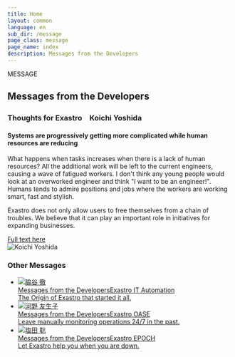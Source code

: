 ```yaml
---
title: Home
layout: common
language: en
sub_dir: /message
page_class: message
page_name: index
description: Messages from the Developers
---
```

<!--
##################################################
   Messages from the Developers
##################################################
-->
<section id="homeMessage" class="homeArticle">
    <div class="homeArticle-Header">
        <div class="homeArticle-Type"><span>MESSAGE</span></div>
        <h2 class="homeArticle-Title">Messages from the Developers</h2>
    </div>
    <div class="homeArticle-Body">
        <div class="homeMessage-Main">
            <div class="homeMessage-Body">
                <h3 class="homeMessage-Body-Title">Thoughts for Exastro<span>　Koichi Yoshida</span></h3>
                <h4 class="homeMessage-Body-SubTitle">Systems are progressively getting more complicated while human resources are reducing</h4>
                <p class="homeMessage-Body-Par">What happens when tasks increases when there is a lack of human resources? All the additional work will be left to the current engineers, causing a wave of fatigued workers. I don't think any young people would look at an overworked engineer and think "I want to be an engineer!". Humans tends to admire positions and jobs where the workers are working smart, fast and stylish.</p>
                <p class="homeMessage-Body-Par">Exastro does not only allow users to free themselves from a chain of troubles. We believe that it can play an important role in initiatives for expanding businesses.</p>
                <div class="homeMessage-Body-Goto"><a class="homeMessage-Body-Link touch" href="{{ "/message/exastro_en.html | relative_url }}">Full text here <i class="fa-solid fa-angle-right"></i></a></div>
            </div>
            <div class="homeMessage-Image">
                <img class="homeMessage-Image-Img" src="{{ "/assets/img/homeMessage.jpg" | relative_url }}" alt="Koichi Yoshida">
            </div>
        </div>
        <div class="homeMessage-Suite">
            <h3 class="homeMessage-Suite-Other">Other Messages</h3>
            <ul class="homeMessage-Suite-List">
                <li class="homeMessage-Suite-Item"><a class="homeMessage-Suite-Link ita touch" href="{{ "/message/ita_en.html | relative_url }}">
                    <div class="homeMessage-Suite-Photo"><img class="homeMessage-Suite-Img" alt="脇谷 徹" src="{{ "/message/img/thoughtMenu02.jpg" | relative_url }}"></div>
                    <div class="homeMessage-Suite-Text">
                        <div class="homeMessage-Suite-Title"><span>Messages from the Developers</span>Exastro IT Automation</div>
                        <div class="homeMessage-Suite-SubTitle">The Origin of Exastro that started it all.</div>
                    </div>
                </a></li>
                <li class="homeMessage-Suite-Item"><a class="homeMessage-Suite-Link oase touch" href="{{ "/message/oase_en.html | relative_url }}">
                    <div class="homeMessage-Suite-Photo"><img class="homeMessage-Suite-Img" alt="河野 友生子" src="{{ "/message/img/thoughtMenu03.jpg" | relative_url }}"></div>
                    <div class="homeMessage-Suite-Text">
                        <div class="homeMessage-Suite-Title"><span>Messages from the Developers</span>Exastro OASE</div>
                        <div class="homeMessage-Suite-SubTitle">Leave manually monitoring operations 24/7 in the past.</div>
                    </div>
                </a></li>
                <li class="homeMessage-Suite-Item"><a class="homeMessage-Suite-Link epoch touch" href="{{ "/message/epoch_en.html | relative_url }}">
                    <div class="homeMessage-Suite-Photo"><img class="homeMessage-Suite-Img" alt="塩田 聡" src="{{ "/message/img/thoughtMenu04.jpg" | relative_url }}"></div>
                    <div class="homeMessage-Suite-Text">
                        <div class="homeMessage-Suite-Title"><span>Messages from the Developers</span>Exastro EPOCH</div>
                        <div class="homeMessage-Suite-SubTitle">Let Exastro help you when you are down.</div>
                    </div>
                </a></li>
            </ul>
        </div>
    </div>
</section>